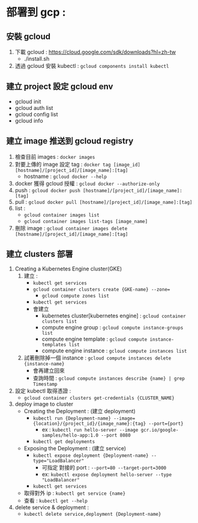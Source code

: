 # 部署到 gcp : 

## 安裝 gcloud
1. 下載 gcloud : https://cloud.google.com/sdk/downloads?hl=zh-tw
	- ./install.sh
3. 透過 gcloud 安裝 kubectl : `gcloud components install kubectl`

## 建立 project 設定 gcloud env
- gcloud init
- gcloud auth list
- gcloud config list
- gcloud info

## 建立 image 推送到 gcloud registry
1. 檢查目前 images : `docker images`
2. 對要上傳的 image 設定 tag : `docker tag [image_id] [hostname]/[project_id]/[image_name]:[tag]`
	- hostname : `gcloud docker --help`
3. docker 獲得 gcloud 授權 : `gcloud docker --authorize-only`
4. push : `gcloud docker push [hostname]/[project_id]/[image_name]:[tag]`
5. pull : `gcloud docker pull [hostname]/[project_id]/[image_name]:[tag]`
6. list : 
	- `gcloud container images list`
	- `gcloud container images list-tags [image_name]`
7. 刪除 image : `gcloud container images delete [hostname]/[project_id]/[image_name]:[tag]`

## 建立 clusters 部署
1. Creating a Kubernetes Engine cluster(GKE)
	1. 建立 : 
		- `kubectl get services`
		- `gcloud container clusters create {GKE-name} --zone=`
			- `gcloud compute zones list`
		- `kubectl get services`
		- 會建立 
			- kubernetes cluster[kubernetes engine] : `gcloud container clusters list`
			- compute engine group : `gcloud compute instance-groups list`
			- compute engine template : `gcloud compute instance-templates list`
			- compute engine instance : `gcloud compute instances list`
	2. 試著刪除掉一個 instance : `gcloud compute instances delete {instance-name}` 
		- 會再建立回來
		- 查詢時間 : `gcloud compute instances describe {name} | grep Timestamp`
2. 設定 kubectl 取得憑證 : 
	- `gcloud container clusters get-credentials {CLUSTER_NAME}`
3. deploy image to cluster 
	- Creating the Deployment : (建立 deployment)
		- `kubectl run {Deployment-name} --image={location}/{project_id}/{image_name}:{tag} --port={port}`
			- ex : `kubectl run hello-server --image gcr.io/google-samples/hello-app:1.0 --port 8080`
		- `kubectl get deployments`
	- Exposing the Deployment : (建立 service)
		- `kubectl expose deployment {Deployment-name} --type="LoadBalancer"`
			- 可指定 對接的 port : `--port=80 --target-port=3000`
			- ex: `kubectl expose deployment hello-server --type "LoadBalancer"`
		- `kubectl get services`
	- 取得對外 ip : `kubectl get service {name}`
	- 查看 : `kubectl get --help`
4. delete service & deployment : 
	- `kubectl delete service,deployment {Deployment-name}`